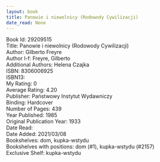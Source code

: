 ```yaml
---
layout: book
title: Panowie i niewolnicy (Rodowody Cywilizacji)
date_read: None
---
```


Book Id: 29209515<br />
Title: Panowie i niewolnicy (Rodowody Cywilizacji)<br />
Author: Gilberto Freyre<br />
Author l-f: Freyre, Gilberto<br />
Additional Authors: Helena Czajka<br />
ISBN: 8306006925<br />
ISBN13: <br />
My Rating: 0<br />
Average Rating: 4.20<br />
Publisher: Państwowy Instytut Wydawniczy<br />
Binding: Hardcover<br />
Number of Pages: 439<br />
Year Published: 1985<br />
Original Publication Year: 1933<br />
Date Read: <br />
Date Added: 2021/03/08<br />
Bookshelves: dom, kupka-wstydu<br />
Bookshelves with positions: dom (#1), kupka-wstydu (#2157)<br />
Exclusive Shelf: kupka-wstydu<br />

